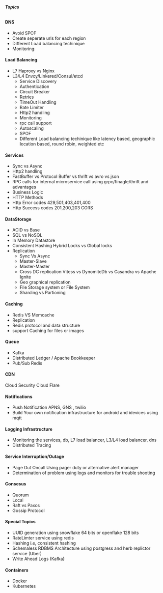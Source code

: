 
###### **Topics**

#### **DNS**

 - Avoid SPOF 
 - Create seperate urls for each region
 - Different Load balancing techinique
 - Monitoring

#### **Load Balancing**
 - L7 Haproxy vs Nginx
 - L3/L4 Envoy/Linkered/Consul/etcd
	 - Service Discovery 
	 - Authentication 
	 - Circuit Breaker 
	 - Retries 
	 - TimeOut Handling 
	 - Rate Limiter 
	 - Http2 handling 
	 - Monitoring 
	 - rpc call support
	 - Autoscaling
   - SPOF
   - Different Load balancing techinique like latency based, geographic location based, round robin, weighted etc


#### **Services**

 - Sync vs Async 
 - Http2 handling 
 - FastBuffer vs Protocol Buffer vs thrift vs avro vs json 
 - RPC calls for internal microservice call  using grpc/finagle/thrift and advantages 
 - Business Logic 
 - HTTP Methods 
 - Http Error codes 429,501,403,401,400
 - Http Success codes 201,200,203 CORS

#### **DataStorage**

 - ACID vs Base
 - SQL vs NoSQL 
 - In Memory Datastore 
 - Consistent Hashing Hybrid Locks vs Global locks  
 - Replication 
	 - Sync Vs Async 
	 - Master-Slave
	 - Master-Master  
	 - Cross DC replication Vitess vs DynomiteDb vs Casandra vs Apache Ignite 
	 - Geo graphical replication
	 - File Storage system or File System
	 - Sharding vs Partioning

#### **Caching**

 - Redis VS Memcache 
 - Replication 
 - Redis protocol and data structure
 - support Caching for files or images

#### **Queue**

 - Kafka 
 - Distributed Ledger / Apache Bookkeeper
 - Pub/Sub Redis

#### **CDN**

Cloud Security
Cloud Flare

#### **Notifications**

 - Push Notification APNS, GNS , twilio 
 - Build Your own notification infrastructure for android and idevices using mqtt

 

#### **Logging Infrastructure**

 - Monitoring the services, db, L7 load balancer, L3/L4 load balancer, dns
 - Distributed Tracing

#### **Service Interruption/Outage**

 - Page Out Oncall Using pager duty or alternative alert manager
 - Determination of problem using logs and monitors for trouble shooting

#### **Consesus**

 - Quorum 
 - Local 
 - Raft vs Paxos 
 - Gossip Protocol

#### **Special Topics**

 - UUID generation using snowflake 64 bits or openflake 128 bits
 - RateLimter service using redis 
 - Hashing i.e, consistent hashing
 - Schemaless RDBMS Architecture using postgress and herb replictor service (Uber) 
 - Write Ahead Logs (Kafka)

#### **Containers**

 - Docker
 - Kubernetes
